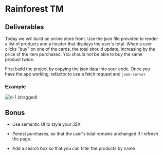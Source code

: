 # Rainforest TM

## Deliverables

Today we will build an online store front. Use the json file provided to render a list of products and a header that displays the user's total. When a user clicks "buy" on one of the cards, the total should update, increasing by the price of the item purchased. You should not be able to buy the same product twice.

First build the project by copying the json data into your code. Once you have the app working, refactor to use a fetch request and `json-server`

### Example

![d-1 (dragged)](https://res.cloudinary.com/jmiles/image/upload/v1549022490/lab-assets/module-4/e.gif)



## Bonus

* Use semantic UI to style your JSX

* Persist purchases, so that the user's total remains unchanged if I refresh the page.

* Add a search box so that you can filter the products by name
